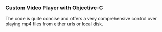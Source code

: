 ### Custom Video Player with Objective-C

The code is quite concise and offers a very comprehensive control over playing mp4 files from either urls or local disk. 

   
